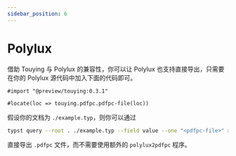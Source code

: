 ```yaml
---
sidebar_position: 6
---
```


# Polylux

借助 Touying 与 Polylux 的兼容性，你可以让 Polylux 也支持直接导出，只需要在你的 Polylux 源代码中加入下面的代码即可。

```
#import "@preview/touying:0.3.1"

#locate(loc => touying.pdfpc.pdfpc-file(loc))
```

假设你的文档为 `./example.typ`，则你可以通过

```sh
typst query --root . ./example.typ --field value --one "<pdfpc-file>" > ./example.pdfpc
```

直接导出 `.pdfpc` 文件，而不需要使用额外的 `polylux2pdfpc` 程序。